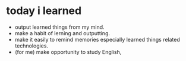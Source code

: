 # today i learned

- output learned things from my mind.
- make a habit of lerning and outputting.
- make it easily to remind memories especially learned things related technologies.
- (for me) make opportunity to study English,
